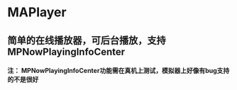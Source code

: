 # MAPlayer   

## 简单的在线播放器，可后台播放，支持MPNowPlayingInfoCenter    

#### 注： MPNowPlayingInfoCenter功能需在真机上测试，模拟器上好像有bug支持的不是很好

